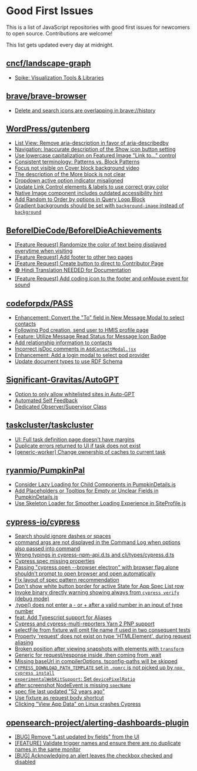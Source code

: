 # Good First Issues

This is a list of JavaScript repositories with good first issues for newcomers to open source. Contributions are welcome!

This list gets updated every day at midnight.

## [cncf/landscape-graph](https://github.com/cncf/landscape-graph)

- [Spike: Visualization Tools & Libraries](https://github.com/cncf/landscape-graph/issues/72)

## [brave/brave-browser](https://github.com/brave/brave-browser)

- [Delete and search icons are overlapping in brave://history](https://github.com/brave/brave-browser/issues/32399)

## [WordPress/gutenberg](https://github.com/WordPress/gutenberg)

- [List View: Remove aria-description in favor of aria-describedby](https://github.com/WordPress/gutenberg/issues/55165)
- [Navigation: Inaccurate description of the Show icon button setting](https://github.com/WordPress/gutenberg/issues/55163)
- [Use lowercase capitalization on Featured Image "Link to..." control](https://github.com/WordPress/gutenberg/issues/55057)
- [Consistent terminology: Patterns vs. Block Patterns](https://github.com/WordPress/gutenberg/issues/49617)
- [Focus not visible on Cover block background video](https://github.com/WordPress/gutenberg/issues/41989)
- [The description of the More block is not clear](https://github.com/WordPress/gutenberg/issues/41854)
- [Dropdown active option indicator misaligned](https://github.com/WordPress/gutenberg/issues/52001)
- [Update Link Control elements & labels to use correct gray color](https://github.com/WordPress/gutenberg/issues/54589)
- [Native Image component includes outdated accessibility hint](https://github.com/WordPress/gutenberg/issues/45124)
- [Add Random to Order by options in Query Loop Block](https://github.com/WordPress/gutenberg/issues/40481)
- [Gradient backgrounds should be set with `background-image` instead of `background`](https://github.com/WordPress/gutenberg/issues/32787)

## [BeforeIDieCode/BeforeIDieAchievements](https://github.com/BeforeIDieCode/BeforeIDieAchievements)

- [[Feature Request] Randomize the color of text being displayed everytime when visiting ](https://github.com/BeforeIDieCode/BeforeIDieAchievements/issues/184)
- [[Feature Request] Add footer to other two pages ](https://github.com/BeforeIDieCode/BeforeIDieAchievements/issues/183)
- [[Feature Request] Create button to direct to Contributor Page ](https://github.com/BeforeIDieCode/BeforeIDieAchievements/issues/182)
- [🟢 Hindi Translation NEEDED for Documentation](https://github.com/BeforeIDieCode/BeforeIDieAchievements/issues/30)
- [[Feature Request] Add coding icon to the footer and onMouse event for sound ](https://github.com/BeforeIDieCode/BeforeIDieAchievements/issues/159)

## [codeforpdx/PASS](https://github.com/codeforpdx/PASS)

- [Enhancement: Convert the "To" field in New Message Modal to select contacts](https://github.com/codeforpdx/PASS/issues/413)
- [Following Pod creation, send user to HMIS profile page](https://github.com/codeforpdx/PASS/issues/441)
- [Feature: Utilize Message Read Status for Message Icon Badge](https://github.com/codeforpdx/PASS/issues/427)
- [Add relationship information to contacts](https://github.com/codeforpdx/PASS/issues/351)
- [Incorrect jsDoc comments in `AddContactModal.jsx`](https://github.com/codeforpdx/PASS/issues/422)
- [Enhancement: Add a login modal to select pod provider](https://github.com/codeforpdx/PASS/issues/412)
- [Update document types to use RDF Schema](https://github.com/codeforpdx/PASS/issues/258)

## [Significant-Gravitas/AutoGPT](https://github.com/Significant-Gravitas/AutoGPT)

- [Option to only allow whitelisted sites in Auto-GPT](https://github.com/Significant-Gravitas/AutoGPT/issues/5289)
- [Automated Self Feedback](https://github.com/Significant-Gravitas/AutoGPT/issues/4220)
- [Dedicated Observer/Supervisor Class](https://github.com/Significant-Gravitas/AutoGPT/issues/4242)

## [taskcluster/taskcluster](https://github.com/taskcluster/taskcluster)

- [UI: Full task definition page doesn't have margins](https://github.com/taskcluster/taskcluster/issues/6599)
- [Duplicate errors returned to UI if task does not exist](https://github.com/taskcluster/taskcluster/issues/6542)
- [[generic-worker] Change ownership of caches to current task](https://github.com/taskcluster/taskcluster/issues/6561)

## [ryanmio/PumpkinPal](https://github.com/ryanmio/PumpkinPal)

- [Consider Lazy Loading for Child Components in PumpkinDetails.js](https://github.com/ryanmio/PumpkinPal/issues/134)
- [Add Placeholders or Tooltips for Empty or Unclear Fields in PumpkinDetails.js](https://github.com/ryanmio/PumpkinPal/issues/135)
- [Use Skeleton Loader for Smoother Loading Experience in SiteProfile.js](https://github.com/ryanmio/PumpkinPal/issues/139)

## [cypress-io/cypress](https://github.com/cypress-io/cypress)

- [Search should ignore dashes or spaces](https://github.com/cypress-io/cypress/issues/25303)
- [command args are not displayed in the Command Log when options also passed into command](https://github.com/cypress-io/cypress/issues/485)
- [Wrong typings in cypress-npm-api.d.ts and cli/types/cypress.d.ts](https://github.com/cypress-io/cypress/issues/23010)
- [Cypress.spec missing properties](https://github.com/cypress-io/cypress/issues/27835)
- [Passing "cypress open --browser electron" with browser flag alone shouldn't prompt to open browser and open automatically](https://github.com/cypress-io/cypress/issues/22003)
- [Fix layout of spec pattern recommendation](https://github.com/cypress-io/cypress/issues/21929)
- [Don't show white button border for active State for App Spec List row](https://github.com/cypress-io/cypress/issues/21812)
- [Invoke binary directly warning showing always from `cypress verify` (debug mode)](https://github.com/cypress-io/cypress/issues/6101)
- [.type() does not enter a - or + after a valid number in an input of type number](https://github.com/cypress-io/cypress/issues/6150)
- [feat: Add Typescript support for Aliases](https://github.com/cypress-io/cypress/issues/8762)
- [Cypress and cypress-multi-reporters Yarn 2 PNP support](https://github.com/cypress-io/cypress/issues/18922)
- [selectFile from fixture will omit file name if used in two consequent tests](https://github.com/cypress-io/cypress/issues/21936)
- [Property 'request' does not exist on type 'HTMLElement'. during request aliasing](https://github.com/cypress-io/cypress/issues/24823)
- [Broken position after viewing snapshots with elements with `transform`](https://github.com/cypress-io/cypress/issues/25056)
- [Generic for request/response inside .then coming from .wait](https://github.com/cypress-io/cypress/issues/22378)
- [Missing baseUrl in compilerOptions. tsconfig-paths will be skipped](https://github.com/cypress-io/cypress/issues/15724)
- [`CYPRESS_DOWNLOAD_PATH_TEMPLATE` set in `.npmrc` is not picked up by `npx cypress install`](https://github.com/cypress-io/cypress/issues/23013)
- [`experimentalWebKitSupport`: Set `devicePixelRatio`](https://github.com/cypress-io/cypress/issues/23808)
- [after:screenshot NodeEvent is missing `specName` ](https://github.com/cypress-io/cypress/issues/26598)
- [spec file last updated "52 years ago"](https://github.com/cypress-io/cypress/issues/22188)
- [Use fixture as request body shortcut](https://github.com/cypress-io/cypress/issues/3387)
- [Clicking "View App Data" on Linux crashes Cypress](https://github.com/cypress-io/cypress/issues/20774)

## [opensearch-project/alerting-dashboards-plugin](https://github.com/opensearch-project/alerting-dashboards-plugin)

- [[BUG] Remove "Last updated by fields" from the UI](https://github.com/opensearch-project/alerting-dashboards-plugin/issues/763)
- [[FEATURE] Validate trigger names and ensure there are no duplicate names in the same monitor](https://github.com/opensearch-project/alerting-dashboards-plugin/issues/671)
- [[BUG] Acknowledging an alert leaves the checkbox checked and disabled](https://github.com/opensearch-project/alerting-dashboards-plugin/issues/559)

